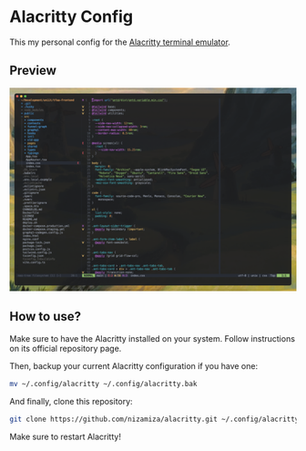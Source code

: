 # Alacritty Config

This my personal config for the [Alacritty terminal emulator](https://github.com/alacritty/alacritty).

## Preview

![Preview screenshot](./screenshot.png)

## How to use?

Make sure to have the Alacritty installed on your system. Follow instructions on its official repository page.

Then, backup your current Alacritty configuration if you have one:

```bash
mv ~/.config/alacritty ~/.config/alacritty.bak
```

And finally, clone this repository:

```bash
git clone https://github.com/nizamiza/alacritty.git ~/.config/alacritty
```

Make sure to restart Alacritty!
